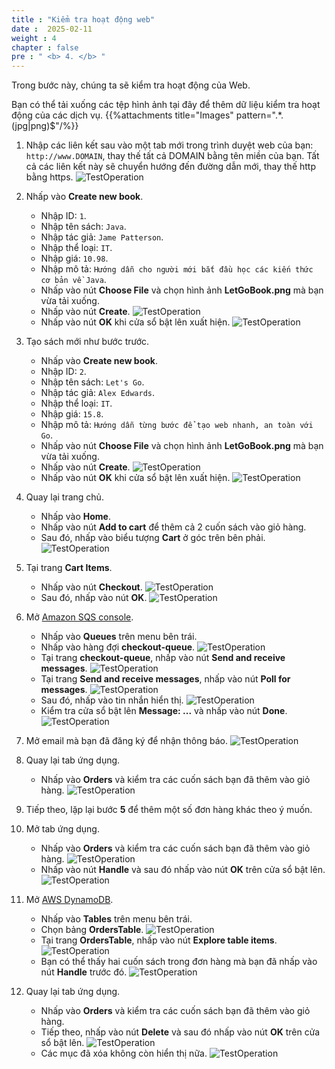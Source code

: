 ```yaml
---
title : "Kiểm tra hoạt động web"
date :  2025-02-11
weight : 4
chapter : false
pre : " <b> 4. </b> "
---
```


Trong bước này, chúng ta sẽ kiểm tra hoạt động của Web.

Bạn có thể tải xuống các tệp hình ảnh tại đây để thêm dữ liệu kiểm tra hoạt động của các dịch vụ.
    {{%attachments title="Images" pattern=".*\.(jpg|png)$"/%}}

1. Nhập các liên kết sau vào một tab mới trong trình duyệt web của bạn: ``http://www.DOMAIN``, thay thế tất cả DOMAIN bằng tên miền của bạn. Tất cả các liên kết này sẽ chuyển hướng đến đường dẫn mới, thay thế http bằng https.
    ![TestOperation](/images/temp/1/8.png?width=90pc)

2. Nhấp vào **Create new book**.
    - Nhập ID: ``1``.
    - Nhập tên sách: ``Java``.
    - Nhập tác giả: ``Jame Patterson``.
    - Nhập thể loại: ``IT``.
    - Nhập giá: ``10.98``.
    - Nhập mô tả: ``Hướng dẫn cho người mới bắt đầu học các kiến thức cơ bản về Java``.
    - Nhấp vào nút **Choose File** và chọn hình ảnh **LetGoBook.png** mà bạn vừa tải xuống.
    - Nhấp vào nút **Create**.
      ![TestOperation](/images/temp/1/69.png?width=90pc)
    - Nhấp vào nút **OK** khi cửa sổ bật lên xuất hiện.
      ![TestOperation](/images/temp/1/70.png?width=90pc)

3. Tạo sách mới như bước trước.
    - Nhấp vào **Create new book**.
    - Nhập ID: ``2``.
    - Nhập tên sách: ``Let's Go``.
    - Nhập tác giả: ``Alex Edwards``.
    - Nhập thể loại: ``IT``.
    - Nhập giá: ``15.8``.
    - Nhập mô tả: ``Hướng dẫn từng bước để tạo web nhanh, an toàn với Go``.
    - Nhấp vào nút **Choose File** và chọn hình ảnh **LetGoBook.png** mà bạn vừa tải xuống.
    - Nhấp vào nút **Create**.
      ![TestOperation](/images/temp/1/71.png?width=90pc)
    - Nhấp vào nút **OK** khi cửa sổ bật lên xuất hiện.
      ![TestOperation](/images/temp/1/70.png?width=90pc)

4. Quay lại trang chủ.
    - Nhấp vào **Home**.
    - Nhấp vào nút **Add to cart** để thêm cả 2 cuốn sách vào giỏ hàng.
    - Sau đó, nhấp vào biểu tượng **Cart** ở góc trên bên phải.
      ![TestOperation](/images/temp/1/72.png?width=90pc)

5. Tại trang **Cart Items**.
    - Nhấp vào nút **Checkout**.
      ![TestOperation](/images/temp/1/73.png?width=90pc)
    - Sau đó, nhấp vào nút **OK**.
      ![TestOperation](/images/temp/1/74.png?width=90pc)

6. Mở [Amazon SQS console](https://us-east-1.console.aws.amazon.com/sqs/v2/home?region=us-east-1#/homepage).
    - Nhấp vào **Queues** trên menu bên trái.
    - Nhấp vào hàng đợi **checkout-queue**.
      ![TestOperation](/images/temp/1/75.png?width=90pc)
    - Tại trang **checkout-queue**, nhấp vào nút **Send and receive messages**.
      ![TestOperation](/images/temp/1/76.png?width=90pc)
    - Tại trang **Send and receive messages**, nhấp vào nút **Poll for messages**.
      ![TestOperation](/images/temp/1/77.png?width=90pc)
    - Sau đó, nhấp vào tin nhắn hiển thị.
      ![TestOperation](/images/temp/1/78.png?width=90pc)
    - Kiểm tra cửa sổ bật lên **Message: ...** và nhấp vào nút **Done**.
      ![TestOperation](/images/temp/1/79.png?width=90pc)

7. Mở email mà bạn đã đăng ký để nhận thông báo.
    ![TestOperation](/images/temp/1/80.png?width=90pc)

8. Quay lại tab ứng dụng.
    - Nhấp vào **Orders** và kiểm tra các cuốn sách bạn đã thêm vào giỏ hàng.
      ![TestOperation](/images/temp/1/81.png?width=90pc)

9. Tiếp theo, lặp lại bước **5** để thêm một số đơn hàng khác theo ý muốn.

10. Mở tab ứng dụng.
    - Nhấp vào **Orders** và kiểm tra các cuốn sách bạn đã thêm vào giỏ hàng.
      ![TestOperation](/images/temp/1/82.png?width=90pc)
    - Nhấp vào nút **Handle** và sau đó nhấp vào nút **OK** trên cửa sổ bật lên.
      ![TestOperation](/images/temp/1/83.png?width=90pc)

11. Mở [AWS DynamoDB](https://us-east-1.console.aws.amazon.com/dynamodbv2/home?region=us-east-1#tables).
    - Nhấp vào **Tables** trên menu bên trái.
    - Chọn bảng **OrdersTable**.
      ![TestOperation](/images/temp/1/86.png?width=90pc)
    - Tại trang **OrdersTable**, nhấp vào nút **Explore table items**.
      ![TestOperation](/images/temp/1/87.png?width=90pc)
    - Bạn có thể thấy hai cuốn sách trong đơn hàng mà bạn đã nhấp vào nút **Handle** trước đó.
      ![TestOperation](/images/temp/1/88.png?width=90pc)

12. Quay lại tab ứng dụng.
    - Nhấp vào **Orders** và kiểm tra các cuốn sách bạn đã thêm vào giỏ hàng.
    - Tiếp theo, nhấp vào nút **Delete** và sau đó nhấp vào nút **OK** trên cửa sổ bật lên.
      ![TestOperation](/images/temp/1/84.png?width=90pc)
    - Các mục đã xóa không còn hiển thị nữa.
      ![TestOperation](/images/temp/1/85.png?width=90pc)
